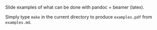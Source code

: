 Slide examples of what can be done with pandoc + beamer (latex).

Simply type `make` in the current directory to produce `examples.pdf` from `examples.md`.
